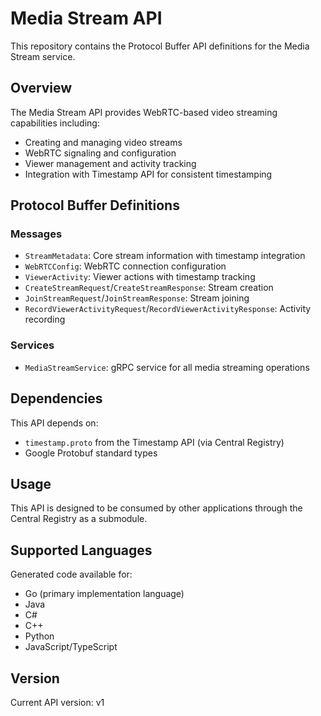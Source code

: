 # Media Stream API

This repository contains the Protocol Buffer API definitions for the Media Stream service.

## Overview

The Media Stream API provides WebRTC-based video streaming capabilities including:
- Creating and managing video streams
- WebRTC signaling and configuration
- Viewer management and activity tracking
- Integration with Timestamp API for consistent timestamping

## Protocol Buffer Definitions

### Messages

- `StreamMetadata`: Core stream information with timestamp integration
- `WebRTCConfig`: WebRTC connection configuration
- `ViewerActivity`: Viewer actions with timestamp tracking
- `CreateStreamRequest`/`CreateStreamResponse`: Stream creation
- `JoinStreamRequest`/`JoinStreamResponse`: Stream joining
- `RecordViewerActivityRequest`/`RecordViewerActivityResponse`: Activity recording

### Services

- `MediaStreamService`: gRPC service for all media streaming operations

## Dependencies

This API depends on:
- `timestamp.proto` from the Timestamp API (via Central Registry)
- Google Protobuf standard types

## Usage

This API is designed to be consumed by other applications through the Central Registry as a submodule.

## Supported Languages

Generated code available for:
- Go (primary implementation language)
- Java
- C#
- C++
- Python
- JavaScript/TypeScript

## Version

Current API version: v1
